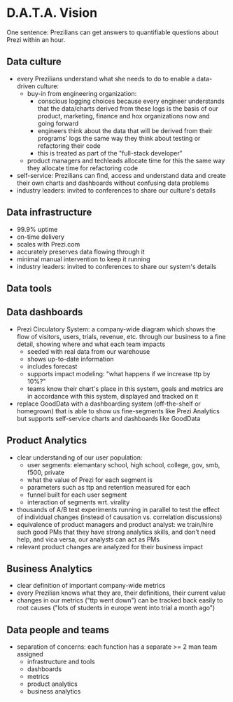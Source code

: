 D.A.T.A. Vision
===============

One sentence: Prezilians can get answers to quantifiable questions about Prezi within an hour.

Data culture
------------
- every Prezilians understand what she needs to do to enable a data-driven culture:
    - buy-in from engineering organization:
        - conscious logging choices because every engineer understands that the data/charts derived from these logs is the basis of our product, marketing, finance and hox organizations now and going forward
        - engineers think about the data that will be derived from their programs' logs the same way they think about testing or refactoring their code
        - this is treated as part of the "full-stack developer"
    - product managers and techleads allocate time for this the same way they allocate time for refactoring code
- self-service: Prezilians can find, access and understand data and create their own charts and dashboards without confusing data problems
- industry leaders: invited to conferences to share our culture's details

Data infrastructure
-------------------
- 99.9% uptime
- on-time delivery
- scales with Prezi.com
- accurately preserves data flowing through it
- minimal manual intervention to keep it running
- industry leaders: invited to conferences to share our system's details

Data tools
----------

Data dashboards
---------------
- Prezi Circulatory System: a company-wide diagram which shows the flow of visitors, users, trials, revenue, etc. through our business to a fine detail, showing where and what each team impacts
    - seeded with real data from our warehouse
    - shows up-to-date information
    - includes forecast
    - supports impact modeling: "what happens if we increase ttp by 10%?"
    - teams know their chart's place in this system, goals and metrics are in accordance with this system, displayed and tracked on it
- replace GoodData with a dashboarding system (off-the-shelf or homegrown) that is able to show us fine-segments like Prezi Analytics but supports self-service charts and dashboards like GoodData

Product Analytics
-----------------
- clear understanding of our user population:
    - user segments: elemantary school, high school, college, gov, smb, f500, private
    - what the value of Prezi for each segment is
    - parameters such as ttp and retention measured for each
    - funnel built for each user segment
    - interaction of segments wrt. virality
- thousands of A/B test experiments running in parallel to test the effect of individual changes (instead of causation vs. correlation discussions)
- equivalence of product managers and product analyst: we train/hire such good PMs that they have strong analytics skills, and don't need help, and vica versa, our analysts can act as PMs
- relevant product changes are analyzed for their business impact

Business Analytics
------------------
- clear definition of important company-wide metrics
- every Prezilian knows what they are, their definitions, their current value
- changes in our metrics ("ttp went down") can be tracked back easily to root causes ("lots of students in europe went into trial a month ago")

Data people and teams
---------------------
- separation of concerns: each function has a separate >= 2 man team assigned
    - infrastructure and tools
    - dashboards
    - metrics
    - product analytics
    - business analytics
